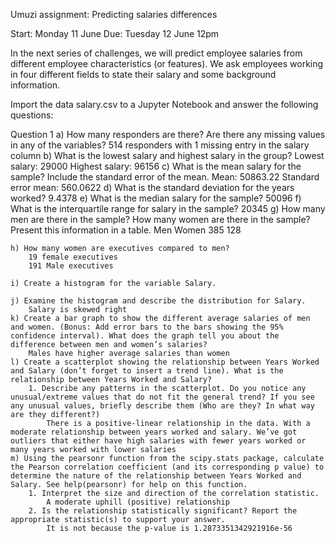
Umuzi assignment: Predicting salaries differences

Start: Monday 11 June
Due: Tuesday 12 June 12pm

In the next series of challenges, we will predict employee salaries from different employee characteristics (or features). We ask employees working in four different fields to state their salary and some background information. 

Import the data salary.csv to a Jupyter Notebook and answer the following questions:

Question 1
    a) How many responders are there? Are there any missing values in any of the variables?
        514 responders with 1 missing entry in the salary column
    b) What is the lowest salary and highest salary in the group?
        Lowest salary: 29000
        Highest salary: 96156
    c) What is the mean salary for the sample? Include the standard error of the mean.
        Mean: 50863.22
        Standard error mean: 560.0622
    d) What is the standard deviation for the years worked?
        9.4378
    e) What is the median salary for the sample?
        50096
    f) What is the interquartile range for salary in the sample?
        20345
    g) How many men are there in the sample? How many women are there in the sample? Present this information in a table. 
        Men
        Women
        385
        128

    h) How many women are executives compared to men? 
        19 female executives
        191 Male executives

    i) Create a histogram for the variable Salary.

    j) Examine the histogram and describe the distribution for Salary.
        Salary is skewed right
    k) Create a bar graph to show the different average salaries of men and women. (Bonus: Add error bars to the bars showing the 95% confidence interval). What does the graph tell you about the difference between men and women’s salaries? 
        Males have higher average salaries than women
    l) Create a scatterplot showing the relationship between Years Worked and Salary (don’t forget to insert a trend line). What is the relationship between Years Worked and Salary?
        1. Describe any patterns in the scatterplot. Do you notice any unusual/extreme values that do not fit the general trend? If you see any unusual values, briefly describe them (Who are they? In what way are they different?)
            There is a positive-linear relationship in the data. With a moderate relationship between years worked and salary. We’ve got outliers that either have high salaries with fewer years worked or many years worked with lower salaries
    m) Using the pearsonr function from the scipy.stats package, calculate the Pearson correlation coefficient (and its corresponding p value) to determine the nature of the relationship between Years Worked and Salary. See help(pearsonr) for help on this function.
        1. Interpret the size and direction of the correlation statistic. 
            A moderate uphill (positive) relationship
        2. Is the relationship statistically significant? Report the appropriate statistic(s) to support your answer. 
            It is not because the p-value is 1.2873351342921916e-56




